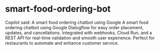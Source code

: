 # smart-food-ordering-bot
Copilot said: A smart food ordering chatbot using Google A smart food ordering chatbot using Google Dialogflow for easy order placement, updates, and cancellations. Integrated with webhooks, Cloud Run, and a REST API for real-time validation and smooth user experience. Perfect for restaurants to automate and enhance customer service.
